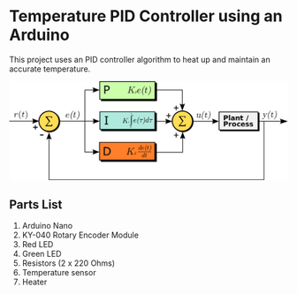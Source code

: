 # Temperature PID Controller using an Arduino


This project uses an PID controller algorithm to heat up and maintain an accurate temperature.
<br>

![PID Diagram](Images/PID%20Diagram.png)<br>


## Parts List

1. Arduino Nano
2. KY-040 Rotary Encoder Module
3. Red LED
4. Green LED
5. Resistors (2 x 220 Ohms)
6. Temperature sensor
7. Heater

